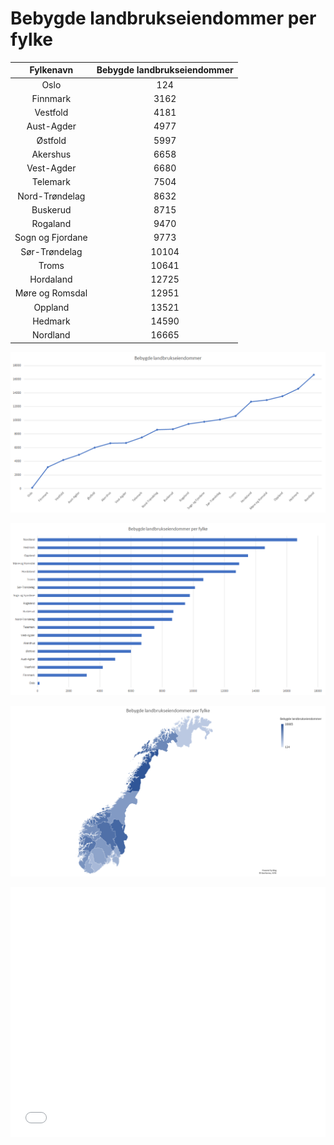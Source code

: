 # Bebygde landbrukseiendommer per fylke

| Fylkenavn | Bebygde landbrukseiendommer |
| :------: | :-------------------------: |
| Oslo    | 124 |
| Finnmark    | 3162 |
| Vestfold    | 4181 |
| Aust-Agder  | 4977 |
| Østfold | 5997 |
| Akershus    | 6658 |
| Vest-Agder  | 6680 |
| Telemark    | 7504 |
| Nord-Trøndelag  | 8632 |
| Buskerud    | 8715 |
| Rogaland    | 9470 |
| Sogn og Fjordane    | 9773 |
| Sør-Trøndelag   | 10104 |
| Troms   | 10641 |
| Hordaland   | 12725 |
| Møre og Romsdal | 12951 |
| Oppland | 13521 |
| Hedmark | 14590 |
| Nordland    | 16665 |

![Line chart](./Linechart.png)

![Clustered chart](./Clusteredchart.png)

![Map chart](./Mapchart.png)

<iframe title="Bebygde landbrukseiendommer" aria-label="Norway counties choropleth map" id="datawrapper-chart-qAaP7" src="//datawrapper.dwcdn.net/qAaP7/1/" scrolling="no" frameborder="0" style="width: 0; min-width: 100% !important;" height="400"></iframe>
<script type="text/javascript">!function(){"use strict";window.addEventListener("message",function(a){if(void 0!==a.data["datawrapper-height"])for(var t in a.data["datawrapper-height"]){var e=document.getElementById("datawrapper-chart-"+t);e&&(e.style.height=a.data["datawrapper-height"][t]+"px")}})}();</script>